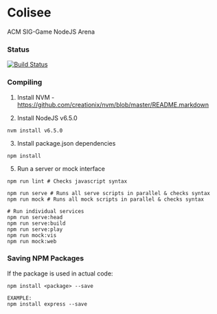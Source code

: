 # Colisee
ACM SIG-Game NodeJS Arena

### Status
[![Build Status](https://travis-ci.org/russleyshaw/Colisee.svg?branch=master)](https://travis-ci.org/russleyshaw/Colisee)  

### Compiling
1) Install NVM - https://github.com/creationix/nvm/blob/master/README.markdown  

2) Install NodeJS v6.5.0
```
nvm install v6.5.0
```

3) Install package.json dependencies
```
npm install
```

5) Run a server or mock interface
```
npm run lint # Checks javascript syntax

npm run serve # Runs all serve scripts in parallel & checks syntax
npm run mock # Runs all mock scripts in parallel & checks syntax

# Run individual services
npm run serve:head
npm run serve:build
npm run serve:play
npm run mock:vis
npm run mock:web
```

### Saving NPM Packages
If the package is used in actual code:  
```
npm install <package> --save

EXAMPLE:
npm install express --save
```
